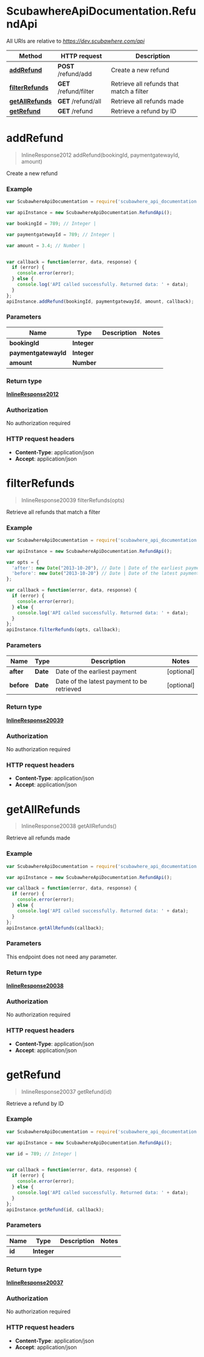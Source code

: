 # ScubawhereApiDocumentation.RefundApi

All URIs are relative to *https://dev.scubawhere.com/api*

Method | HTTP request | Description
------------- | ------------- | -------------
[**addRefund**](RefundApi.md#addRefund) | **POST** /refund/add | Create a new refund
[**filterRefunds**](RefundApi.md#filterRefunds) | **GET** /refund/filter | Retrieve all refunds that match a filter
[**getAllRefunds**](RefundApi.md#getAllRefunds) | **GET** /refund/all | Retrieve all refunds made
[**getRefund**](RefundApi.md#getRefund) | **GET** /refund | Retrieve a refund by ID


<a name="addRefund"></a>
# **addRefund**
> InlineResponse2012 addRefund(bookingId, paymentgatewayId, amount)

Create a new refund

### Example
```javascript
var ScubawhereApiDocumentation = require('scubawhere_api_documentation');

var apiInstance = new ScubawhereApiDocumentation.RefundApi();

var bookingId = 789; // Integer | 

var paymentgatewayId = 789; // Integer | 

var amount = 3.4; // Number | 


var callback = function(error, data, response) {
  if (error) {
    console.error(error);
  } else {
    console.log('API called successfully. Returned data: ' + data);
  }
};
apiInstance.addRefund(bookingId, paymentgatewayId, amount, callback);
```

### Parameters

Name | Type | Description  | Notes
------------- | ------------- | ------------- | -------------
 **bookingId** | **Integer**|  | 
 **paymentgatewayId** | **Integer**|  | 
 **amount** | **Number**|  | 

### Return type

[**InlineResponse2012**](InlineResponse2012.md)

### Authorization

No authorization required

### HTTP request headers

 - **Content-Type**: application/json
 - **Accept**: application/json

<a name="filterRefunds"></a>
# **filterRefunds**
> InlineResponse20039 filterRefunds(opts)

Retrieve all refunds that match a filter

### Example
```javascript
var ScubawhereApiDocumentation = require('scubawhere_api_documentation');

var apiInstance = new ScubawhereApiDocumentation.RefundApi();

var opts = { 
  'after': new Date("2013-10-20"), // Date | Date of the earliest payment
  'before': new Date("2013-10-20") // Date | Date of the latest payment to be retrieved
};

var callback = function(error, data, response) {
  if (error) {
    console.error(error);
  } else {
    console.log('API called successfully. Returned data: ' + data);
  }
};
apiInstance.filterRefunds(opts, callback);
```

### Parameters

Name | Type | Description  | Notes
------------- | ------------- | ------------- | -------------
 **after** | **Date**| Date of the earliest payment | [optional] 
 **before** | **Date**| Date of the latest payment to be retrieved | [optional] 

### Return type

[**InlineResponse20039**](InlineResponse20039.md)

### Authorization

No authorization required

### HTTP request headers

 - **Content-Type**: application/json
 - **Accept**: application/json

<a name="getAllRefunds"></a>
# **getAllRefunds**
> InlineResponse20038 getAllRefunds()

Retrieve all refunds made

### Example
```javascript
var ScubawhereApiDocumentation = require('scubawhere_api_documentation');

var apiInstance = new ScubawhereApiDocumentation.RefundApi();

var callback = function(error, data, response) {
  if (error) {
    console.error(error);
  } else {
    console.log('API called successfully. Returned data: ' + data);
  }
};
apiInstance.getAllRefunds(callback);
```

### Parameters
This endpoint does not need any parameter.

### Return type

[**InlineResponse20038**](InlineResponse20038.md)

### Authorization

No authorization required

### HTTP request headers

 - **Content-Type**: application/json
 - **Accept**: application/json

<a name="getRefund"></a>
# **getRefund**
> InlineResponse20037 getRefund(id)

Retrieve a refund by ID

### Example
```javascript
var ScubawhereApiDocumentation = require('scubawhere_api_documentation');

var apiInstance = new ScubawhereApiDocumentation.RefundApi();

var id = 789; // Integer | 


var callback = function(error, data, response) {
  if (error) {
    console.error(error);
  } else {
    console.log('API called successfully. Returned data: ' + data);
  }
};
apiInstance.getRefund(id, callback);
```

### Parameters

Name | Type | Description  | Notes
------------- | ------------- | ------------- | -------------
 **id** | **Integer**|  | 

### Return type

[**InlineResponse20037**](InlineResponse20037.md)

### Authorization

No authorization required

### HTTP request headers

 - **Content-Type**: application/json
 - **Accept**: application/json

